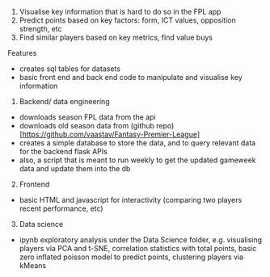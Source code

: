1. Visualise key information that is hard to do so in the FPL app
2. Predict points based on key factors: form, ICT values, opposition strength, etc
3. Find similar players based on key metrics, find value buys

Features
* creates sql tables for datasets
* basic front end and back end code to manipulate and visualise key information 

1. Backend/ data engineering
* downloads season FPL data from the api
* downloads old season data from (github repo)[https://github.com/vaastav/Fantasy-Premier-League]
* creates a simple database to store the data, and to query relevant data for the backend flask APIs
* also, a script that is meant to run weekly to get the updated gameweek data and update them into the db

2. Frontend
* basic HTML and javascript for interactivity (comparing two players recent performance, etc)

3. Data science
* ipynb exploratory analysis under the Data Science folder, e.g. visualising players via PCA and t-SNE, correlation statistics with total points, basic zero inflated poisson model to predict points, clustering players via kMeans
